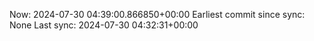 Now: 2024-07-30 04:39:00.866850+00:00 Earliest commit since sync: None Last sync: 2024-07-30 04:32:31+00:00
